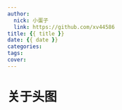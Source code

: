 ```yaml
---
author:
  nick: 小蛋子
  link: https://github.com/xv44586
title: {{ title }}
date: {{ date }}
categories:
tags:
cover:
---
```

<!-- toc -->

# 关于头图

